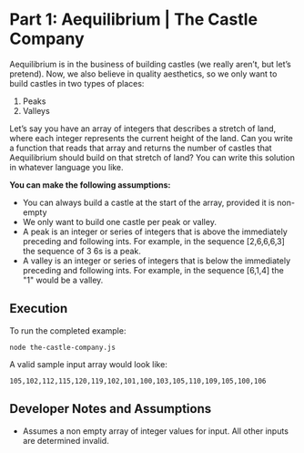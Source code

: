 # Part 1: Aequilibrium | The Castle Company
Aequilibrium is in the business of building castles (we really aren’t, but let’s pretend). Now, we also
believe in quality aesthetics, so we only want to build castles in two types of places:

1. Peaks
2. Valleys

Let’s say you have an array of integers that describes a stretch of land, where each integer represents the
current height of the land. Can you write a function that reads that array and returns the number of
castles that Aequilibrium should build on that stretch of land? You can write this solution in whatever
language you like.

**You can make the following assumptions:**
* You can always build a castle at the start of the array, provided it is non-empty
* We only want to build one castle per peak or valley.
* A peak is an integer or series of integers that is above the immediately preceding and following
ints. For example, in the sequence [2,6,6,6,3] the sequence of 3 6s is a peak.
* A valley is an integer or series of integers that is below the immediately preceding and
following ints. For example, in the sequence [6,1,4] the "1" would be a valley.

## Execution

To run the completed example:

```
node the-castle-company.js
```

A valid sample input array would look like:
```
105,102,112,115,120,119,102,101,100,103,105,110,109,105,100,106
```

## Developer Notes and Assumptions

* Assumes a non empty array of integer values for input.  All other inputs are determined invalid.
